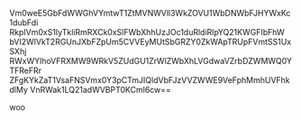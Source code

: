 Vm0weE5GbFdWWGhVYmtwT1ZtMVNWVll3WkZOVU1WbDNWbFJHYWxKc1dubFdi
RkpIVm0xS1IyTkliRmRXCk0xSlFWbXhhUzJOc1duRldiRlpYQ21KWGFIbFhW
bVI2WlVkT2RGUnJXbFZpUm5CVVEyMUtSbGRZY0ZkWApTRUpFVmtSS1UxSXhj
RWxWYlhoVFRXMW9WRkV5ZUdGU1ZrWlZWbXhLVGdwaVZrbDZWMWQ0YTFReFRr
ZFgKYkZaT1VsaFNSVmx0Y3pCTmJIQldVbFJzVVZWWE9VeFphMmhUVFhkdlMy
VnRWak1LQ21adWVBPT0KCml6cw==

woo